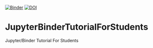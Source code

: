 [![Binder](https://mybinder.org/badge_logo.svg)](https://mybinder.org/v2/gh/bonacor/JupyterBinderTutorialForStudents.git/master)
[![DOI](https://zenodo.org/badge/179012282.svg)](https://zenodo.org/badge/latestdoi/179012282)

# JupyterBinderTutorialForStudents
Jupyter/Binder Tutorial For Students
